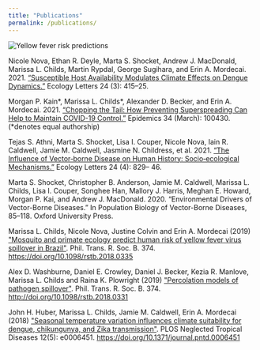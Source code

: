 ```yaml
---
title: "Publications"
permalink: /publications/
---
```


![Yellow fever risk predictions](/images/Appendix2.gif)

Nicole Nova, Ethan R. Deyle, Marta S. Shocket, Andrew J. MacDonald, Marissa L. Childs, Martin Rypdal, George Sugihara, and Erin A. Mordecai. 2021. [“Susceptible Host Availability Modulates Climate Effects on Dengue Dynamics.”](https://doi.org/10.1111/ele.13652.) Ecology Letters 24 (3): 415–25. 

Morgan P. Kain\*, Marissa L. Childs\*, Alexander D. Becker, and Erin A. Mordecai. 2021. [“Chopping the Tail: How Preventing Superspreading Can Help to Maintain COVID-19 Control.”](https://doi.org/10.1016/j.epidem.2020.100430.) Epidemics 34 (March): 100430. (\*denotes equal authorship)

Tejas S. Athni, Marta S. Shocket, Lisa I. Couper, Nicole Nova, Iain R. Caldwell, Jamie M. Caldwell, Jasmine N. Childress, et al. 2021. [“The Influence of Vector‐borne Disease on Human History: Socio‐ecological Mechanisms.”](https://doi.org/10.1111/ele.13675) Ecology Letters 24 (4): 829– 46.

Marta S. Shocket, Christopher B. Anderson, Jamie M. Caldwell, Marissa L. Childs, Lisa I. Couper, Songhee Han, Mallory J. Harris, Meghan E. Howard, Morgan P. Kai, and Andrew J. MacDonald. 2020. “Environmental Drivers of Vector-Borne Diseases.” In Population Biology of Vector-Borne Diseases, 85–118. Oxford University Press.

Marissa L. Childs, Nicole Nova, Justine Colvin and Erin A. Mordecai (2019) ["Mosquito and primate ecology predict human risk of yellow fever virus spillover in Brazil"](https://doi.org/10.1098/rstb.2018.0335). Phil. Trans. R. Soc. B. 374. https://doi.org/10.1098/rstb.2018.0335

Alex D. Washburne, Daniel E. Crowley, Daniel J. Becker, Kezia R. Manlove, Marissa L. Childs and Raina K. Plowright (2019) ["Percolation models of pathogen spillover"](http://doi.org/10.1098/rstb.2018.0331). Phil. Trans. R. Soc. B. 374. http://doi.org/10.1098/rstb.2018.0331

John H. Huber, Marissa L. Childs, Jamie M. Caldwell, Erin A. Mordecai (2018) ["Seasonal temperature variation influences climate suitability for dengue, chikungunya, and Zika transmission"](https://doi.org/10.1371/journal.pntd.0006451). PLOS Neglected Tropical Diseases 12(5): e0006451. https://doi.org/10.1371/journal.pntd.0006451

